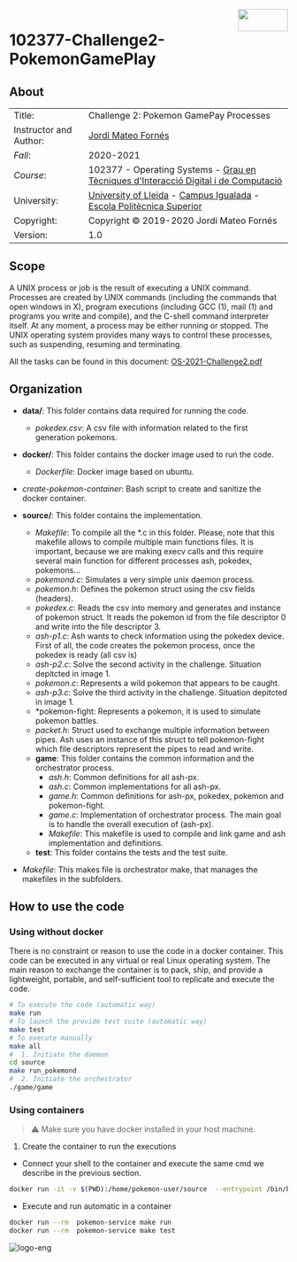 
<img align="right" width="90" height="40" src="https://user-images.githubusercontent.com/61190134/103407124-a0fe6380-4b5d-11eb-9692-a7a372f816a2.png">

# 102377-Challenge2-PokemonGamePlay

## About ##

|            |                                              |  
| ---------- | -------------------------                    |  
| Title:     | Challenge 2: Pokemon GamePay Processes       |  
| Instructor and Author:| [Jordi Mateo Fornés](http:jordimateofornes.com)                           |  
| *Fall*:      | 2020-2021                                   |  
| *Course*:    |    102377 - Operating Systems - [Grau en Tècniques d'Interacció Digital i de Computació](http://www.grauinteraccioicomputacio.udl.cat/ca/index.html) |
| University:     | [University of Lleida](http://www.udl.cat/ca/) - [Campus Igualada](http://www.campusigualada.udl.cat/ca/) - [Escola Politècnica Superior](http://www.eps.udl.cat/ca/)       |  
| Copyright: | Copyright © 2019-2020 Jordi Mateo Fornés     |  
| Version:   | 1.0

## Scope

A UNIX process or job is the result of executing a UNIX command. Processes are created by UNIX commands (including the commands that open windows in X), program executions (including GCC (1), mail
(1) and programs you write and compile), and the C-shell command interpreter itself. At any moment,
a process may be either running or stopped. The UNIX operating system provides many ways to control
these processes, such as suspending, resuming and terminating.

All the tasks can be found in this document: [OS-2021-Challenge2.pdf](https://github.com/JordiMateoUdL/102377-Challenge2-PokemonGamePlay/files/5757104/OS-2021-Challenge2.pdf)

## Organization

- **data/**: This folder contains data required for running the code.
  - *pokedex.csv*: A csv file with information related to the first generation pokemons.
  
- **docker/**: This folder contains the docker image used to run the code.
  - *Dockerfile*: Docker image based on ubuntu.
- *create-pokemon-container*: Bash script to create and sanitize the docker container.

- **source/**: This folder contains the implementation.
  - *Makefile*: To compile all the *.c in this folder. Please, note that this makefile allows to compile multiple main functions files. It is important, because we are making execv calls and this require several main function for different processes ash, pokedex, pokemons...
  - *pokemond.c*: Simulates a very simple unix daemon process.
  - *pokemon.h*: Defines the pokemon struct using the csv fields (headers).
  - *pokedex.c*: Reads the csv into memory and generates and instance of pokemon struct. It reads the pokemon id from the file descriptor 0 and write into the file descriptor 3.
  - *ash-p1.c*: Ash wants to check information using the pokedex device. First of all, the code creates the pokemon process, once the pokedex is ready (all csv is)
  - *ash-p2.c*: Solve the second activity in the challenge. Situation depitcted in image 1.
  - *pokemon.c*: Represents a wild pokemon that appears to be caught.
  - *ash-p3.c*: Solve the third activity in the challenge. Situation depitcted in image 1.
  - *pokemon-fight: Represents a pokemon, it is used to simulate pokemon battles.
  - *packet.h*: Struct used to exchange multiple information between pipes. Ash uses an instance of this struct to tell pokemon-fight which file descriptors represent the pipes to read and write.
  - **game**:  This folder contains the common information and the orchestrator process.
    - *ash.h*: Common definitions for all ash-px.
    - *ash.c*: Common implementations for all ash-px.
    - *game.h*: Common definitions for ash-px, pokedex, pokemon and pokemon-fight.
    - *game.c*: Implementation of orchestrator process. The main goal is to handle the overall execution of (ash-px).
    - *Makefile*: This makefile is used to compile and link game and ash implementation and definitions.
  - **test**: This folder contains the tests and the test suite.
- *Makefile*: This makes file is orchestrator make, that manages the makefiles in the subfolders.
  

## How to use the code 

### Using without docker

There is no constraint or reason to use the code in a docker container. This code can be executed in any virtual or real Linux operating system. The main reason to exchange the container is to pack, ship, and provide a lightweight, portable, and self-sufficient tool to replicate and execute the code.

```bash
# To execute the code (automatic way)
make run
# To launch the provide test suite (automatic way)
make test
# To execute manually
make all
#  1. Initiate the daemon
cd source
make run_pokemond
#  2. Initiate the orchestrator
./game/game
```

### Using containers

> :warning: Make sure you have docker installed in your host machine.

1. Create the container to run the executions

- Connect your shell to the container and execute the same cmd we describe in the previous section.
   
```bash
docker run -it -v $(PWD):/home/pokemon-user/source  --entrypoint /bin/bash pokemon-service
```

- Execute and run automatic in a container
  
```bash
docker run --rm  pokemon-service make run
docker run --rm  pokemon-service make test
```

![logo-eng](https://user-images.githubusercontent.com/61190134/103407749-0eab8f00-4b60-11eb-8b96-c26a90b7cdc6.png)